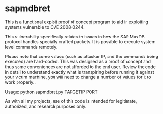 # sapmdbret
This is a functional exploit proof of concept program to aid in exploiting systems vulnerable to CVE 2008-0244.  

This vulnerability specifically relates to issues in how the SAP MaxDB protocol handles specially crafted packets.  It is possible to execute system level commands remotely.

Please note that some values (such as attacker IP, and the commands being executed) are hard-coded.  This was designed as a proof of concept and thus some conveniences are not afforded to the end user.  Review the code in detail to understand exactly what is transpiring before running it against your victim machine, you will need to change a number of values for it to work properly..

Usage: python sapmdbret.py TARGETIP PORT

As with all my projects, use of this code is intended for legitimate, authorized, and research purposes only. 
